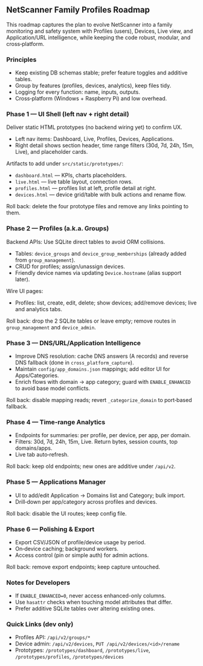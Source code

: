 ## NetScanner Family Profiles Roadmap

This roadmap captures the plan to evolve NetScanner into a family monitoring and safety system with Profiles (users), Devices, Live view, and Application/URL intelligence, while keeping the code robust, modular, and cross‑platform.

### Principles
- Keep existing DB schemas stable; prefer feature toggles and additive tables.
- Group by features (profiles, devices, analytics), keep files tidy.
- Logging for every function: name, inputs, outputs.
- Cross‑platform (Windows + Raspberry Pi) and low overhead.

### Phase 1 — UI Shell (left nav + right detail)
Deliver static HTML prototypes (no backend wiring yet) to confirm UX.
- Left nav items: Dashboard, Live, Profiles, Devices, Applications.
- Right detail shows section header, time range filters (30d, 7d, 24h, 15m, Live), and placeholder cards.

Artifacts to add under `src/static/prototypes/`:
- `dashboard.html` — KPIs, charts placeholders.
- `live.html` — live table layout, connection rows.
- `profiles.html` — profiles list at left, profile detail at right.
- `devices.html` — device grid/table with bulk actions and rename flow.

Roll back: delete the four prototype files and remove any links pointing to them.

### Phase 2 — Profiles (a.k.a. Groups)
Backend APIs: Use SQLite direct tables to avoid ORM collisions.
- Tables: `device_groups` and `device_group_memberships` (already added from `group_management`).
- CRUD for profiles; assign/unassign devices.
- Friendly device names via updating `Device.hostname` (alias support later).

Wire UI pages:
- Profiles: list, create, edit, delete; show devices; add/remove devices; live and analytics tabs.

Roll back: drop the 2 SQLite tables or leave empty; remove routes in `group_management` and `device_admin`.

### Phase 3 — DNS/URL/Application Intelligence
- Improve DNS resolution: cache DNS answers (A records) and reverse DNS fallback (done in `cross_platform_capture`).
- Maintain `config/app_domains.json` mappings; add editor UI for Apps/Categories.
- Enrich flows with domain → app category; guard with `ENABLE_ENHANCED` to avoid base model conflicts.

Roll back: disable mapping reads; revert `_categorize_domain` to port‑based fallback.

### Phase 4 — Time‑range Analytics
- Endpoints for summaries: per profile, per device, per app, per domain.
- Filters: 30d, 7d, 24h, 15m, Live. Return bytes, session counts, top domains/apps.
- Live tab auto‑refresh.

Roll back: keep old endpoints; new ones are additive under `/api/v2`.

### Phase 5 — Applications Manager
- UI to add/edit Application → Domains list and Category; bulk import.
- Drill‑down per app/category across profiles and devices.

Roll back: disable the UI routes; keep config file.

### Phase 6 — Polishing & Export
- Export CSV/JSON of profile/device usage by period.
- On‑device caching; background workers.
- Access control (pin or simple auth) for admin actions.

Roll back: remove export endpoints; keep capture untouched.

### Notes for Developers
- If `ENABLE_ENHANCED=0`, never access enhanced-only columns.
- Use `hasattr` checks when touching model attributes that differ.
- Prefer additive SQLite tables over altering existing ones.

### Quick Links (dev only)
- Profiles API: `/api/v2/groups/*`
- Device admin: `/api/v2/devices`, `PUT /api/v2/devices/<id>/rename`
- Prototypes: `/prototypes/dashboard`, `/prototypes/live`, `/prototypes/profiles`, `/prototypes/devices`


